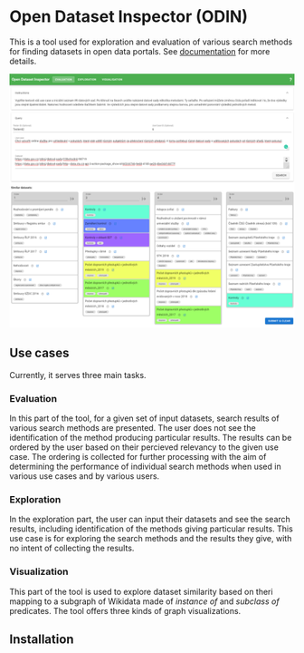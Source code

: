 # Open Dataset Inspector (ODIN)
This is a tool used for exploration and evaluation of various search methods for finding datasets in open data portals.
See [documentation](documentation) for more details.

![Evaluation in ODIN](documentation/images/evaluation-screenshot.png)

## Use cases
Currently, it serves three main tasks.

### Evaluation
In this part of the tool, for a given set of input datasets, search results of various search methods are presented.
The user does not see the identification of the method producing particular results.
The results can be ordered by the user based on their percieved relevancy to the given use case.
The ordering is collected for further processing with the aim of determining the performance of individual search methods when used in various use cases and by various users.

### Exploration
In the exploration part, the user can input their datasets and see the search results, including identification of the methods giving particular results.
This use case is for exploring the search methods and the results they give, with no intent of collecting the results.

### Visualization
This part of the tool is used to explore dataset similarity based on theri mapping to a subgraph of Wikidata made of *instance of* and *subclass of* predicates.
The tool offers three kinds of graph visualizations. 

## Installation
